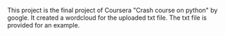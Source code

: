 This project is the final project of Coursera "Crash course on python" by google.
It created a wordcloud for the uploaded txt file.
The txt file is provided for an example.
